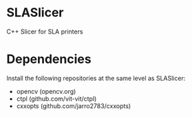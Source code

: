 # SLASlicer
C++ Slicer for SLA printers

# Dependencies

Install the following repositories at the same level as SLASlicer:
* opencv (opencv.org)
* ctpl (github.com/vit-vit/ctpl)
* cxxopts (github.com/jarro2783/cxxopts)
